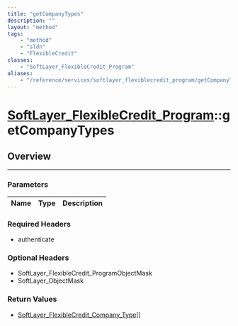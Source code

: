 ```yaml
---
title: "getCompanyTypes"
description: ""
layout: "method"
tags:
    - "method"
    - "sldn"
    - "FlexibleCredit"
classes:
    - "SoftLayer_FlexibleCredit_Program"
aliases:
    - "/reference/services/softlayer_flexiblecredit_program/getCompanyTypes"
---
```

# [SoftLayer_FlexibleCredit_Program](/reference/services/SoftLayer_FlexibleCredit_Program)::getCompanyTypes





## Overview 


-----

### Parameters 
|Name | Type | Description |
| --- | --- | --- |


### Required Headers
* authenticate


### Optional Headers
* SoftLayer_FlexibleCredit_ProgramObjectMask
* SoftLayer_ObjectMask

### Return Values
* <a href='/reference/datatypes/SoftLayer_FlexibleCredit_Company_Type'>SoftLayer_FlexibleCredit_Company_Type[] </a>





